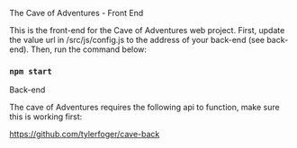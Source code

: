 The Cave of Adventures - Front End

This is the front-end for the Cave of Adventures web project. First, update the value url in /src/js/config.js to the address of your back-end (see back-end). Then, run the command below:

### `npm start`



Back-end

The cave of Adventures requires the following api to function, make sure this is working first:

https://github.com/tylerfoger/cave-back
